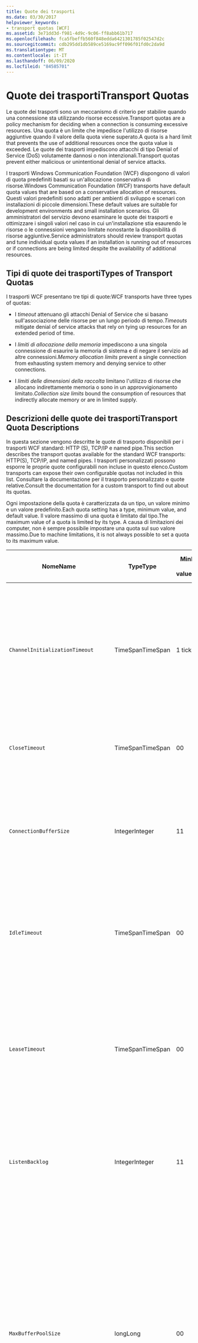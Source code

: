 ```yaml
---
title: Quote dei trasporti
ms.date: 03/30/2017
helpviewer_keywords:
- transport quotas [WCF]
ms.assetid: 3e71dd3d-f981-4d9c-9c06-ff8abb61b717
ms.openlocfilehash: fca5fbeffb560f848edda6421301785f02547d2c
ms.sourcegitcommit: cdb295dd1db589ce5169ac9ff096f01fd0c2da9d
ms.translationtype: MT
ms.contentlocale: it-IT
ms.lasthandoff: 06/09/2020
ms.locfileid: "84585701"
---
```

# <a name="transport-quotas"></a><span data-ttu-id="aad26-102">Quote dei trasporti</span><span class="sxs-lookup"><span data-stu-id="aad26-102">Transport Quotas</span></span>
<span data-ttu-id="aad26-103">Le quote dei trasporti sono un meccanismo di criterio per stabilire quando una connessione sta utilizzando risorse eccessive.</span><span class="sxs-lookup"><span data-stu-id="aad26-103">Transport quotas are a policy mechanism for deciding when a connection is consuming excessive resources.</span></span> <span data-ttu-id="aad26-104">Una quota è un limite che impedisce l'utilizzo di risorse aggiuntive quando il valore della quota viene superato.</span><span class="sxs-lookup"><span data-stu-id="aad26-104">A quota is a hard limit that prevents the use of additional resources once the quota value is exceeded.</span></span> <span data-ttu-id="aad26-105">Le quote dei trasporti impediscono attacchi di tipo Denial of Service (DoS) volutamente dannosi o non intenzionali.</span><span class="sxs-lookup"><span data-stu-id="aad26-105">Transport quotas prevent either malicious or unintentional denial of service attacks.</span></span>  
  
 <span data-ttu-id="aad26-106">I trasporti Windows Communication Foundation (WCF) dispongono di valori di quota predefiniti basati su un'allocazione conservativa di risorse.</span><span class="sxs-lookup"><span data-stu-id="aad26-106">Windows Communication Foundation (WCF) transports have default quota values that are based on a conservative allocation of resources.</span></span> <span data-ttu-id="aad26-107">Questi valori predefiniti sono adatti per ambienti di sviluppo e scenari con installazioni di piccole dimensioni.</span><span class="sxs-lookup"><span data-stu-id="aad26-107">These default values are suitable for development environments and small installation scenarios.</span></span> <span data-ttu-id="aad26-108">Gli amministratori del servizio devono esaminare le quote dei trasporti e ottimizzare i singoli valori nel caso in cui un'installazione stia esaurendo le risorse o le connessioni vengano limitate nonostante la disponibilità di risorse aggiuntive.</span><span class="sxs-lookup"><span data-stu-id="aad26-108">Service administrators should review transport quotas and tune individual quota values if an installation is running out of resources or if connections are being limited despite the availability of additional resources.</span></span>  
  
## <a name="types-of-transport-quotas"></a><span data-ttu-id="aad26-109">Tipi di quote dei trasporti</span><span class="sxs-lookup"><span data-stu-id="aad26-109">Types of Transport Quotas</span></span>  
 <span data-ttu-id="aad26-110">I trasporti WCF presentano tre tipi di quote:</span><span class="sxs-lookup"><span data-stu-id="aad26-110">WCF transports have three types of quotas:</span></span>  
  
- <span data-ttu-id="aad26-111">I *timeout* attenuano gli attacchi Denial of Service che si basano sull'associazione delle risorse per un lungo periodo di tempo.</span><span class="sxs-lookup"><span data-stu-id="aad26-111">*Timeouts* mitigate denial of service attacks that rely on tying up resources for an extended period of time.</span></span>  
  
- <span data-ttu-id="aad26-112">I *limiti di allocazione della memoria* impediscono a una singola connessione di esaurire la memoria di sistema e di negare il servizio ad altre connessioni.</span><span class="sxs-lookup"><span data-stu-id="aad26-112">*Memory allocation limits* prevent a single connection from exhausting system memory and denying service to other connections.</span></span>  
  
- <span data-ttu-id="aad26-113">I *limiti delle dimensioni della raccolta* limitano l'utilizzo di risorse che allocano indirettamente memoria o sono in un approvvigionamento limitato.</span><span class="sxs-lookup"><span data-stu-id="aad26-113">*Collection size limits* bound the consumption of resources that indirectly allocate memory or are in limited supply.</span></span>  
  
## <a name="transport-quota-descriptions"></a><span data-ttu-id="aad26-114">Descrizioni delle quote dei trasporti</span><span class="sxs-lookup"><span data-stu-id="aad26-114">Transport Quota Descriptions</span></span>  
 <span data-ttu-id="aad26-115">In questa sezione vengono descritte le quote di trasporto disponibili per i trasporti WCF standard: HTTP (S), TCP/IP e named pipe.</span><span class="sxs-lookup"><span data-stu-id="aad26-115">This section describes the transport quotas available for the standard WCF transports: HTTP(S), TCP/IP, and named pipes.</span></span> <span data-ttu-id="aad26-116">I trasporti personalizzati possono esporre le proprie quote configurabili non incluse in questo elenco.</span><span class="sxs-lookup"><span data-stu-id="aad26-116">Custom transports can expose their own configurable quotas not included in this list.</span></span> <span data-ttu-id="aad26-117">Consultare la documentazione per il trasporto personalizzato e quote relative.</span><span class="sxs-lookup"><span data-stu-id="aad26-117">Consult the documentation for a custom transport to find out about its quotas.</span></span>  
  
 <span data-ttu-id="aad26-118">Ogni impostazione della quota è caratterizzata da un tipo, un valore minimo e un valore predefinito.</span><span class="sxs-lookup"><span data-stu-id="aad26-118">Each quota setting has a type, minimum value, and default value.</span></span> <span data-ttu-id="aad26-119">Il valore massimo di una quota è limitato dal tipo.</span><span class="sxs-lookup"><span data-stu-id="aad26-119">The maximum value of a quota is limited by its type.</span></span> <span data-ttu-id="aad26-120">A causa di limitazioni dei computer, non è sempre possibile impostare una quota sul suo valore massimo.</span><span class="sxs-lookup"><span data-stu-id="aad26-120">Due to machine limitations, it is not always possible to set a quota to its maximum value.</span></span>  
  
|<span data-ttu-id="aad26-121">Nome</span><span class="sxs-lookup"><span data-stu-id="aad26-121">Name</span></span>|<span data-ttu-id="aad26-122">Type</span><span class="sxs-lookup"><span data-stu-id="aad26-122">Type</span></span>|<span data-ttu-id="aad26-123">Min</span><span class="sxs-lookup"><span data-stu-id="aad26-123">Min.</span></span><br /><br /> <span data-ttu-id="aad26-124">value</span><span class="sxs-lookup"><span data-stu-id="aad26-124">value</span></span>|<span data-ttu-id="aad26-125">Valore predefinito</span><span class="sxs-lookup"><span data-stu-id="aad26-125">Default</span></span><br /><br /> <span data-ttu-id="aad26-126">value</span><span class="sxs-lookup"><span data-stu-id="aad26-126">value</span></span>|<span data-ttu-id="aad26-127">Descrizione</span><span class="sxs-lookup"><span data-stu-id="aad26-127">Description</span></span>|  
|----------|----------|--------------------|-----------------------|-----------------|  
|`ChannelInitializationTimeout`|<span data-ttu-id="aad26-128">TimeSpan</span><span class="sxs-lookup"><span data-stu-id="aad26-128">TimeSpan</span></span>|<span data-ttu-id="aad26-129">1 tick</span><span class="sxs-lookup"><span data-stu-id="aad26-129">1 tick</span></span>|<span data-ttu-id="aad26-130">5 secondi</span><span class="sxs-lookup"><span data-stu-id="aad26-130">5 sec</span></span>|<span data-ttu-id="aad26-131">Tempo massimo di attesa perché una connessione invii il preambolo durante la lettura iniziale.</span><span class="sxs-lookup"><span data-stu-id="aad26-131">Maximum time to wait for a connection to send the preamble during the initial read.</span></span> <span data-ttu-id="aad26-132">Questi dati vengono ricevuti prima che si verifichi l'autenticazione.</span><span class="sxs-lookup"><span data-stu-id="aad26-132">This data is received before authentication occurs.</span></span> <span data-ttu-id="aad26-133">Questa impostazione è generalmente molto più piccola del valore della quota `ReceiveTimeout`.</span><span class="sxs-lookup"><span data-stu-id="aad26-133">This setting is generally much smaller than the `ReceiveTimeout` quota value.</span></span>|  
|`CloseTimeout`|<span data-ttu-id="aad26-134">TimeSpan</span><span class="sxs-lookup"><span data-stu-id="aad26-134">TimeSpan</span></span>|<span data-ttu-id="aad26-135">0</span><span class="sxs-lookup"><span data-stu-id="aad26-135">0</span></span>|<span data-ttu-id="aad26-136">1 min</span><span class="sxs-lookup"><span data-stu-id="aad26-136">1 min</span></span>|<span data-ttu-id="aad26-137">Tempo massimo di attesa per la chiusura di una connessione prima che il trasporto generi un'eccezione.</span><span class="sxs-lookup"><span data-stu-id="aad26-137">Maximum time to wait for a connection to close before the transport raises an exception.</span></span>|  
|`ConnectionBufferSize`|<span data-ttu-id="aad26-138">Integer</span><span class="sxs-lookup"><span data-stu-id="aad26-138">Integer</span></span>|<span data-ttu-id="aad26-139">1</span><span class="sxs-lookup"><span data-stu-id="aad26-139">1</span></span>|<span data-ttu-id="aad26-140">8 KB</span><span class="sxs-lookup"><span data-stu-id="aad26-140">8 KB</span></span>|<span data-ttu-id="aad26-141">Dimensione, in byte, dei buffer di trasmissione e ricezione del trasporto sottostante.</span><span class="sxs-lookup"><span data-stu-id="aad26-141">Size, in bytes, of the transmit and receive buffers of the underlying transport.</span></span> <span data-ttu-id="aad26-142">L'aumento della dimensione del buffer può migliorare la velocità effettiva in caso di invio di messaggi grandi.</span><span class="sxs-lookup"><span data-stu-id="aad26-142">Increasing the buffer size can improve throughput when sending large messages.</span></span>|  
|`IdleTimeout`|<span data-ttu-id="aad26-143">TimeSpan</span><span class="sxs-lookup"><span data-stu-id="aad26-143">TimeSpan</span></span>|<span data-ttu-id="aad26-144">0</span><span class="sxs-lookup"><span data-stu-id="aad26-144">0</span></span>|<span data-ttu-id="aad26-145">2 min</span><span class="sxs-lookup"><span data-stu-id="aad26-145">2 min</span></span>|<span data-ttu-id="aad26-146">Tempo massimo di inattività per una connessione in pool prima di essere chiusa.</span><span class="sxs-lookup"><span data-stu-id="aad26-146">Maximum time a pooled connection can remain idle before being closed.</span></span><br /><br /> <span data-ttu-id="aad26-147">Questa impostazione viene applicata solo a connessioni in pool.</span><span class="sxs-lookup"><span data-stu-id="aad26-147">This setting only applies to pooled connections.</span></span>|  
|`LeaseTimeout`|<span data-ttu-id="aad26-148">TimeSpan</span><span class="sxs-lookup"><span data-stu-id="aad26-148">TimeSpan</span></span>|<span data-ttu-id="aad26-149">0</span><span class="sxs-lookup"><span data-stu-id="aad26-149">0</span></span>|<span data-ttu-id="aad26-150">5 min</span><span class="sxs-lookup"><span data-stu-id="aad26-150">5 min</span></span>|<span data-ttu-id="aad26-151">Durata massima di una connessione in pool attiva.</span><span class="sxs-lookup"><span data-stu-id="aad26-151">Maximum lifetime of an active pooled connection.</span></span> <span data-ttu-id="aad26-152">Trascorso il periodo di tempo specificato, la connessione si chiude al termine dell'esecuzione della richiesta corrente.</span><span class="sxs-lookup"><span data-stu-id="aad26-152">After the specified time elapses, the connection closes once the current request is serviced.</span></span><br /><br /> <span data-ttu-id="aad26-153">Questa impostazione viene applicata solo a connessioni in pool.</span><span class="sxs-lookup"><span data-stu-id="aad26-153">This setting only applies to pooled connections.</span></span>|  
|`ListenBacklog`|<span data-ttu-id="aad26-154">Integer</span><span class="sxs-lookup"><span data-stu-id="aad26-154">Integer</span></span>|<span data-ttu-id="aad26-155">1</span><span class="sxs-lookup"><span data-stu-id="aad26-155">1</span></span>|<span data-ttu-id="aad26-156">10</span><span class="sxs-lookup"><span data-stu-id="aad26-156">10</span></span>|<span data-ttu-id="aad26-157">Numero massimo di connessioni che un listener può avere in attesa di esecuzione oltre il quale viene negata l'autorizzazione ad ulteriori connessioni a quell'endpoint.</span><span class="sxs-lookup"><span data-stu-id="aad26-157">Maximum number of connections that the listener can have unserviced before additional connections to that endpoint are denied.</span></span>|  
|`MaxBufferPoolSize`|<span data-ttu-id="aad26-158">long</span><span class="sxs-lookup"><span data-stu-id="aad26-158">Long</span></span>|<span data-ttu-id="aad26-159">0</span><span class="sxs-lookup"><span data-stu-id="aad26-159">0</span></span>|<span data-ttu-id="aad26-160">512 KB</span><span class="sxs-lookup"><span data-stu-id="aad26-160">512 KB</span></span>|<span data-ttu-id="aad26-161">Memoria massima, in byte, che il trasporto dedica al pooling di buffer dei messaggi riutilizzabili.</span><span class="sxs-lookup"><span data-stu-id="aad26-161">Maximum memory, in bytes, that the transport devotes to pooling reusable message buffers.</span></span> <span data-ttu-id="aad26-162">Quando il pool non può fornire un buffer dei messaggi, ne viene allocato uno nuovo per utilizzo temporaneo.</span><span class="sxs-lookup"><span data-stu-id="aad26-162">When the pool cannot supply a message buffer, a new buffer is allocated for temporary use.</span></span><br /><br /> <span data-ttu-id="aad26-163">Le installazioni che creano numerosi listener del canale o channel factory possono allocare grandi quantità di memoria per i pool di buffer.</span><span class="sxs-lookup"><span data-stu-id="aad26-163">Installations that create many channel factories or listeners can allocate large amounts of memory for buffer pools.</span></span> <span data-ttu-id="aad26-164">La riduzione delle dimensioni del buffer può ridurre considerevolmente l'utilizzo della memoria in questo scenario.</span><span class="sxs-lookup"><span data-stu-id="aad26-164">Reducing this buffer size can greatly reduce memory usage in this scenario.</span></span>|  
|`MaxBufferSize`|<span data-ttu-id="aad26-165">Integer</span><span class="sxs-lookup"><span data-stu-id="aad26-165">Integer</span></span>|<span data-ttu-id="aad26-166">1</span><span class="sxs-lookup"><span data-stu-id="aad26-166">1</span></span>|<span data-ttu-id="aad26-167">64 KB</span><span class="sxs-lookup"><span data-stu-id="aad26-167">64 KB</span></span>|<span data-ttu-id="aad26-168">Dimensione massima, in byte, di un buffer utilizzato per il flusso di dati.</span><span class="sxs-lookup"><span data-stu-id="aad26-168">Maximum size, in bytes, of a buffer used for streaming data.</span></span> <span data-ttu-id="aad26-169">Se questa quota del trasporto non è impostata o se il trasporto non sta utilizzando l'invio nel flusso, il valore della quota corrisponde al minore tra i valori `MaxReceivedMessageSize` e <xref:System.Int32.MaxValue>.</span><span class="sxs-lookup"><span data-stu-id="aad26-169">If this transport quota is not set, or the transport is not using streaming, then the quota value is the same as the smaller of the `MaxReceivedMessageSize` quota value and <xref:System.Int32.MaxValue>.</span></span>|  
|`MaxOutboundConnectionsPerEndpoint`|<span data-ttu-id="aad26-170">Integer</span><span class="sxs-lookup"><span data-stu-id="aad26-170">Integer</span></span>|<span data-ttu-id="aad26-171">1</span><span class="sxs-lookup"><span data-stu-id="aad26-171">1</span></span>|<span data-ttu-id="aad26-172">10</span><span class="sxs-lookup"><span data-stu-id="aad26-172">10</span></span>|<span data-ttu-id="aad26-173">Numero massimo di connessioni in uscita che possono essere associate a un particolare endpoint.</span><span class="sxs-lookup"><span data-stu-id="aad26-173">Maximum number of outgoing connections that can be associated with a particular endpoint.</span></span><br /><br /> <span data-ttu-id="aad26-174">Questa impostazione viene applicata solo a connessioni in pool.</span><span class="sxs-lookup"><span data-stu-id="aad26-174">This setting only applies to pooled connections.</span></span>|  
|`MaxOutputDelay`|<span data-ttu-id="aad26-175">TimeSpan</span><span class="sxs-lookup"><span data-stu-id="aad26-175">TimeSpan</span></span>|<span data-ttu-id="aad26-176">0</span><span class="sxs-lookup"><span data-stu-id="aad26-176">0</span></span>|<span data-ttu-id="aad26-177">200 ms</span><span class="sxs-lookup"><span data-stu-id="aad26-177">200 ms</span></span>|<span data-ttu-id="aad26-178">Tempo massimo di attesa dopo un'operazione di invio per il raggruppamento di messaggi aggiuntivi in un'unica operazione.</span><span class="sxs-lookup"><span data-stu-id="aad26-178">Maximum time to wait after a send operation for batching additional messages in a single operation.</span></span> <span data-ttu-id="aad26-179">I messaggi vengono inviati prima se il buffer del trasporto sottostante è pieno.</span><span class="sxs-lookup"><span data-stu-id="aad26-179">Messages are sent earlier if the buffer of the underlying transport becomes full.</span></span> <span data-ttu-id="aad26-180">L'invio di messaggi aggiuntivi non comporta la reimpostazione del periodo di ritardo.</span><span class="sxs-lookup"><span data-stu-id="aad26-180">Sending additional messages does not reset the delay period.</span></span>|  
|`MaxPendingAccepts`|<span data-ttu-id="aad26-181">Integer</span><span class="sxs-lookup"><span data-stu-id="aad26-181">Integer</span></span>|<span data-ttu-id="aad26-182">1</span><span class="sxs-lookup"><span data-stu-id="aad26-182">1</span></span>|<span data-ttu-id="aad26-183">1</span><span class="sxs-lookup"><span data-stu-id="aad26-183">1</span></span>|<span data-ttu-id="aad26-184">Numero massimo di canali che possono attendere nel listener prima di essere accettati.</span><span class="sxs-lookup"><span data-stu-id="aad26-184">Maximum number of accepts for channels that the listener can have waiting.</span></span><br /><br /> <span data-ttu-id="aad26-185">Esiste un intervallo di tempo tra il completamento dell'accettazione e l'avvio di una nuova accettazione.</span><span class="sxs-lookup"><span data-stu-id="aad26-185">There is an interval of time between the accept completing and a new accept starting.</span></span> <span data-ttu-id="aad26-186">L'aumento delle dimensioni di questa raccolta consente di evitare l'eliminazione di client che si connettono durante questo intervallo.</span><span class="sxs-lookup"><span data-stu-id="aad26-186">Increasing this collection size can prevent clients that connect during this interval from being dropped.</span></span>|  
|`MaxPendingConnections`|<span data-ttu-id="aad26-187">Integer</span><span class="sxs-lookup"><span data-stu-id="aad26-187">Integer</span></span>|<span data-ttu-id="aad26-188">1</span><span class="sxs-lookup"><span data-stu-id="aad26-188">1</span></span>|<span data-ttu-id="aad26-189">10</span><span class="sxs-lookup"><span data-stu-id="aad26-189">10</span></span>|<span data-ttu-id="aad26-190">Numero massimo di connessioni che il listener può tenere in attesa di essere accettate dall'applicazione.</span><span class="sxs-lookup"><span data-stu-id="aad26-190">Maximum number of connections that the listener can have waiting to be accepted by the application.</span></span> <span data-ttu-id="aad26-191">Quando questo valore della quota viene superato, le nuove connessioni in ingresso vengono eliminate anziché restare in attesa di essere accettate.</span><span class="sxs-lookup"><span data-stu-id="aad26-191">When this quota value is exceeded, new incoming connections are dropped rather than waiting to be accepted.</span></span><br /><br /> <span data-ttu-id="aad26-192">Le funzionalità di connessione, ad esempio la protezione dei messaggi, possono determinare l'apertura di più connessioni da parte di un client.</span><span class="sxs-lookup"><span data-stu-id="aad26-192">Connection features such as message security can cause a client to open more than one connection.</span></span> <span data-ttu-id="aad26-193">Gli amministratori del servizio devono tener conto delle connessioni aggiuntive durante l'impostazione di questo valore della quota.</span><span class="sxs-lookup"><span data-stu-id="aad26-193">Service administrators should account for these additional connections when setting this quota value.</span></span>|  
|`MaxReceivedMessageSize`|<span data-ttu-id="aad26-194">long</span><span class="sxs-lookup"><span data-stu-id="aad26-194">Long</span></span>|<span data-ttu-id="aad26-195">1</span><span class="sxs-lookup"><span data-stu-id="aad26-195">1</span></span>|<span data-ttu-id="aad26-196">64 KB</span><span class="sxs-lookup"><span data-stu-id="aad26-196">64 KB</span></span>|<span data-ttu-id="aad26-197">Dimensione massima, in byte, di un messaggio ricevuto, incluse le intestazioni, prima che il trasporto generi un'eccezione.</span><span class="sxs-lookup"><span data-stu-id="aad26-197">Maximum size, in bytes, of a received message, including headers, before the transport raises an exception.</span></span>|  
|`OpenTimeout`|<span data-ttu-id="aad26-198">TimeSpan</span><span class="sxs-lookup"><span data-stu-id="aad26-198">TimeSpan</span></span>|<span data-ttu-id="aad26-199">0</span><span class="sxs-lookup"><span data-stu-id="aad26-199">0</span></span>|<span data-ttu-id="aad26-200">1 min</span><span class="sxs-lookup"><span data-stu-id="aad26-200">1 min</span></span>|<span data-ttu-id="aad26-201">Tempo massimo di attesa per stabilire una connessione prima che il trasporto generi un'eccezione.</span><span class="sxs-lookup"><span data-stu-id="aad26-201">Maximum time to wait for a connection to be established before the transport raises an exception.</span></span>|  
|`ReceiveTimeout`|<span data-ttu-id="aad26-202">TimeSpan</span><span class="sxs-lookup"><span data-stu-id="aad26-202">TimeSpan</span></span>|<span data-ttu-id="aad26-203">0</span><span class="sxs-lookup"><span data-stu-id="aad26-203">0</span></span>|<span data-ttu-id="aad26-204">10 min</span><span class="sxs-lookup"><span data-stu-id="aad26-204">10 min</span></span>|<span data-ttu-id="aad26-205">Tempo massimo di attesa per il completamento di un'operazione di lettura prima che il trasporto generi un'eccezione.</span><span class="sxs-lookup"><span data-stu-id="aad26-205">Maximum time to wait for a read operation to complete before the transport raises an exception.</span></span>|  
|`SendTimeout`|<span data-ttu-id="aad26-206">TimeSpan</span><span class="sxs-lookup"><span data-stu-id="aad26-206">Timespan</span></span>|<span data-ttu-id="aad26-207">0</span><span class="sxs-lookup"><span data-stu-id="aad26-207">0</span></span>|<span data-ttu-id="aad26-208">1 min</span><span class="sxs-lookup"><span data-stu-id="aad26-208">1 min</span></span>|<span data-ttu-id="aad26-209">Tempo massimo di attesa per il completamento di un'operazione di scrittura prima che il trasporto generi un'eccezione.</span><span class="sxs-lookup"><span data-stu-id="aad26-209">Maximum time to wait for a write operation to complete before the transport raises an exception.</span></span>|  
  
 <span data-ttu-id="aad26-210">Le quote del trasporto `MaxPendingConnections` e `MaxOutboundConnectionsPerEndpoint` sono combinate in un'unica quota del trasporto denominata `MaxConnections` se impostate tramite associazione o configurazione.</span><span class="sxs-lookup"><span data-stu-id="aad26-210">The transport quotas `MaxPendingConnections` and `MaxOutboundConnectionsPerEndpoint` are combined into a single transport quota called `MaxConnections` when set through the binding or configuration.</span></span> <span data-ttu-id="aad26-211">Solo l'elemento di associazione consente di impostare questi valori di quota individualmente.</span><span class="sxs-lookup"><span data-stu-id="aad26-211">Only the binding element allows setting these quota values individually.</span></span> <span data-ttu-id="aad26-212">La quota del trasporto `MaxConnections` è caratterizzata da valore minimo e valore predefinito uguali.</span><span class="sxs-lookup"><span data-stu-id="aad26-212">The `MaxConnections` transport quota has the same minimum and default values.</span></span>  
  
## <a name="setting-transport-quotas"></a><span data-ttu-id="aad26-213">Impostazione delle quote del trasporto</span><span class="sxs-lookup"><span data-stu-id="aad26-213">Setting Transport Quotas</span></span>  
 <span data-ttu-id="aad26-214">Le quote del trasporto sono impostate tramite l'elemento di associazione del trasporto, l'associazione del trasporto, la configurazione dell'applicazione o il criterio dell'host.</span><span class="sxs-lookup"><span data-stu-id="aad26-214">Transport quotas are set through the transport binding element, the transport binding, application configuration, or host policy.</span></span> <span data-ttu-id="aad26-215">In questo documento non viene esaminata l'impostazione dei trasporti tramite il criterio dell'host.</span><span class="sxs-lookup"><span data-stu-id="aad26-215">This document does not cover setting transports through host policy.</span></span> <span data-ttu-id="aad26-216">Consultare la documentazione per il trasporto sottostante per scoprire le impostazioni per le quote del criterio dell'host.</span><span class="sxs-lookup"><span data-stu-id="aad26-216">Consult the documentation for the underlying transport to discover the settings for host policy quotas.</span></span> <span data-ttu-id="aad26-217">Nell'argomento [Configuring http and HTTPS](configuring-http-and-https.md) vengono descritte le impostazioni delle quote per il driver http. sys.</span><span class="sxs-lookup"><span data-stu-id="aad26-217">The [Configuring HTTP and HTTPS](configuring-http-and-https.md) topic describes quota settings for the Http.sys driver.</span></span> <span data-ttu-id="aad26-218">Consultare la Microsoft Knowledge Base per ulteriori informazioni sulla configurazione dei limiti di Windows su connessioni HTTP, TCP/IP e named pipe.</span><span class="sxs-lookup"><span data-stu-id="aad26-218">Search the Microsoft Knowledge Base for more information about configuring Windows limits on HTTP, TCP/IP, and named pipe connections.</span></span>  
  
 <span data-ttu-id="aad26-219">Altri tipi di quote vengono applicati indirettamente ai trasporti.</span><span class="sxs-lookup"><span data-stu-id="aad26-219">Other types of quotas apply indirectly to transports.</span></span> <span data-ttu-id="aad26-220">Il codificatore di messaggi utilizzato dal trasporto per trasformare un messaggio in byte può disporre di impostazioni delle quote personali.</span><span class="sxs-lookup"><span data-stu-id="aad26-220">The message encoder that the transport uses to transform a message into bytes can have its own quota settings.</span></span> <span data-ttu-id="aad26-221">Queste quote, tuttavia, sono indipendenti dal tipo di trasporto utilizzato.</span><span class="sxs-lookup"><span data-stu-id="aad26-221">However, these quotas are independent of the type of transport being used.</span></span>  
  
### <a name="controlling-transport-quotas-from-the-binding-element"></a><span data-ttu-id="aad26-222">Controllo delle quote del trasporto dall'elemento di associazione.</span><span class="sxs-lookup"><span data-stu-id="aad26-222">Controlling Transport Quotas from the Binding Element</span></span>  
 <span data-ttu-id="aad26-223">L'impostazione delle quote del trasporto tramite l'elemento di associazione offre la massima flessibilità per il controllo del comportamento del trasporto.</span><span class="sxs-lookup"><span data-stu-id="aad26-223">Setting transport quotas through the binding element offers the greatest flexibility in controlling the transport's behavior.</span></span> <span data-ttu-id="aad26-224">Come timeout predefiniti per le operazioni di chiusura, apertura, ricezione e invio vengono utilizzati i valori specificati dall'associazione al momento della generazione di un canale.</span><span class="sxs-lookup"><span data-stu-id="aad26-224">The default timeouts for Close, Open, Receive, and Send operations are taken from the binding when a channel is built.</span></span>  
  
|<span data-ttu-id="aad26-225">Nome</span><span class="sxs-lookup"><span data-stu-id="aad26-225">Name</span></span>|<span data-ttu-id="aad26-226">HTTP</span><span class="sxs-lookup"><span data-stu-id="aad26-226">HTTP</span></span>|<span data-ttu-id="aad26-227">TCP/IP</span><span class="sxs-lookup"><span data-stu-id="aad26-227">TCP/IP</span></span>|<span data-ttu-id="aad26-228">Named pipe</span><span class="sxs-lookup"><span data-stu-id="aad26-228">Named pipe</span></span>|  
|----------|----------|-------------|----------------|  
|`ChannelInitializationTimeout`||<span data-ttu-id="aad26-229">X</span><span class="sxs-lookup"><span data-stu-id="aad26-229">X</span></span>|<span data-ttu-id="aad26-230">X</span><span class="sxs-lookup"><span data-stu-id="aad26-230">X</span></span>|  
|`CloseTimeout`||||  
|`ConnectionBufferSize`||<span data-ttu-id="aad26-231">X</span><span class="sxs-lookup"><span data-stu-id="aad26-231">X</span></span>|<span data-ttu-id="aad26-232">X</span><span class="sxs-lookup"><span data-stu-id="aad26-232">X</span></span>|  
|`IdleTimeout`||<span data-ttu-id="aad26-233">X</span><span class="sxs-lookup"><span data-stu-id="aad26-233">X</span></span>|<span data-ttu-id="aad26-234">X</span><span class="sxs-lookup"><span data-stu-id="aad26-234">X</span></span>|  
|`LeaseTimeout`||<span data-ttu-id="aad26-235">X</span><span class="sxs-lookup"><span data-stu-id="aad26-235">X</span></span>||  
|`ListenBacklog`||<span data-ttu-id="aad26-236">X</span><span class="sxs-lookup"><span data-stu-id="aad26-236">X</span></span>||  
|`MaxBufferPoolSize`|<span data-ttu-id="aad26-237">X</span><span class="sxs-lookup"><span data-stu-id="aad26-237">X</span></span>|<span data-ttu-id="aad26-238">X</span><span class="sxs-lookup"><span data-stu-id="aad26-238">X</span></span>|<span data-ttu-id="aad26-239">X</span><span class="sxs-lookup"><span data-stu-id="aad26-239">X</span></span>|  
|`MaxBufferSize`|<span data-ttu-id="aad26-240">X</span><span class="sxs-lookup"><span data-stu-id="aad26-240">X</span></span>|<span data-ttu-id="aad26-241">X</span><span class="sxs-lookup"><span data-stu-id="aad26-241">X</span></span>|<span data-ttu-id="aad26-242">X</span><span class="sxs-lookup"><span data-stu-id="aad26-242">X</span></span>|  
|`MaxOutboundConnectionsPerEndpoint`||<span data-ttu-id="aad26-243">X</span><span class="sxs-lookup"><span data-stu-id="aad26-243">X</span></span>|<span data-ttu-id="aad26-244">X</span><span class="sxs-lookup"><span data-stu-id="aad26-244">X</span></span>|  
|`MaxOutputDelay`||<span data-ttu-id="aad26-245">X</span><span class="sxs-lookup"><span data-stu-id="aad26-245">X</span></span>|<span data-ttu-id="aad26-246">X</span><span class="sxs-lookup"><span data-stu-id="aad26-246">X</span></span>|  
|`MaxPendingAccepts`||<span data-ttu-id="aad26-247">X</span><span class="sxs-lookup"><span data-stu-id="aad26-247">X</span></span>|<span data-ttu-id="aad26-248">X</span><span class="sxs-lookup"><span data-stu-id="aad26-248">X</span></span>|  
|`MaxPendingConnections`||<span data-ttu-id="aad26-249">X</span><span class="sxs-lookup"><span data-stu-id="aad26-249">X</span></span>|<span data-ttu-id="aad26-250">X</span><span class="sxs-lookup"><span data-stu-id="aad26-250">X</span></span>|  
|`MaxReceivedMessageSize`|<span data-ttu-id="aad26-251">X</span><span class="sxs-lookup"><span data-stu-id="aad26-251">X</span></span>|<span data-ttu-id="aad26-252">X</span><span class="sxs-lookup"><span data-stu-id="aad26-252">X</span></span>|<span data-ttu-id="aad26-253">X</span><span class="sxs-lookup"><span data-stu-id="aad26-253">X</span></span>|  
|`OpenTimeout`||||  
|`ReceiveTimeout`||||  
|`SendTimeout`||||  
  
### <a name="controlling-transport-quotas-from-the-binding"></a><span data-ttu-id="aad26-254">Controllo delle quote del trasporto dall'associazione.</span><span class="sxs-lookup"><span data-stu-id="aad26-254">Controlling Transport Quotas from the Binding</span></span>  
 <span data-ttu-id="aad26-255">L'impostazione delle quote del trasporto tramite l'associazione offre un set semplificato di quote tra cui scegliere e allo stesso tempo consente l'accesso ai valori delle quote più comuni.</span><span class="sxs-lookup"><span data-stu-id="aad26-255">Setting transport quotas through the binding offers a simplified set of quotas to choose from while still giving access to the most common quota values.</span></span>  
  
|<span data-ttu-id="aad26-256">Nome</span><span class="sxs-lookup"><span data-stu-id="aad26-256">Name</span></span>|<span data-ttu-id="aad26-257">HTTP</span><span class="sxs-lookup"><span data-stu-id="aad26-257">HTTP</span></span>|<span data-ttu-id="aad26-258">TCP/IP</span><span class="sxs-lookup"><span data-stu-id="aad26-258">TCP/IP</span></span>|<span data-ttu-id="aad26-259">Named pipe</span><span class="sxs-lookup"><span data-stu-id="aad26-259">Named pipe</span></span>|  
|----------|----------|-------------|----------------|  
|`ChannelInitializationTimeout`||||  
|`CloseTimeout`|<span data-ttu-id="aad26-260">X</span><span class="sxs-lookup"><span data-stu-id="aad26-260">X</span></span>|<span data-ttu-id="aad26-261">X</span><span class="sxs-lookup"><span data-stu-id="aad26-261">X</span></span>|<span data-ttu-id="aad26-262">X</span><span class="sxs-lookup"><span data-stu-id="aad26-262">X</span></span>|  
|`ConnectionBufferSize`||||  
|`IdleTimeout`||||  
|`LeaseTimeout`||||  
|`ListenBacklog`||<span data-ttu-id="aad26-263">X</span><span class="sxs-lookup"><span data-stu-id="aad26-263">X</span></span>||  
|`MaxBufferPoolSize`|<span data-ttu-id="aad26-264">X</span><span class="sxs-lookup"><span data-stu-id="aad26-264">X</span></span>|<span data-ttu-id="aad26-265">X</span><span class="sxs-lookup"><span data-stu-id="aad26-265">X</span></span>|<span data-ttu-id="aad26-266">X</span><span class="sxs-lookup"><span data-stu-id="aad26-266">X</span></span>|  
|`MaxBufferSize`|<span data-ttu-id="aad26-267">1</span><span class="sxs-lookup"><span data-stu-id="aad26-267">1</span></span>|<span data-ttu-id="aad26-268">X</span><span class="sxs-lookup"><span data-stu-id="aad26-268">X</span></span>|<span data-ttu-id="aad26-269">X</span><span class="sxs-lookup"><span data-stu-id="aad26-269">X</span></span>|  
|`MaxOutboundConnectionsPerEndpoint`||<span data-ttu-id="aad26-270">2</span><span class="sxs-lookup"><span data-stu-id="aad26-270">2</span></span>|<span data-ttu-id="aad26-271">2</span><span class="sxs-lookup"><span data-stu-id="aad26-271">2</span></span>|  
|`MaxOutputDelay`||||  
|`MaxPendingAccepts`||||  
|`MaxPendingConnections`||<span data-ttu-id="aad26-272">2</span><span class="sxs-lookup"><span data-stu-id="aad26-272">2</span></span>|<span data-ttu-id="aad26-273">2</span><span class="sxs-lookup"><span data-stu-id="aad26-273">2</span></span>|  
|`MaxReceivedMessageSize`|<span data-ttu-id="aad26-274">X</span><span class="sxs-lookup"><span data-stu-id="aad26-274">X</span></span>|<span data-ttu-id="aad26-275">X</span><span class="sxs-lookup"><span data-stu-id="aad26-275">X</span></span>|<span data-ttu-id="aad26-276">X</span><span class="sxs-lookup"><span data-stu-id="aad26-276">X</span></span>|  
|`OpenTimeout`|<span data-ttu-id="aad26-277">X</span><span class="sxs-lookup"><span data-stu-id="aad26-277">X</span></span>|<span data-ttu-id="aad26-278">X</span><span class="sxs-lookup"><span data-stu-id="aad26-278">X</span></span>|<span data-ttu-id="aad26-279">X</span><span class="sxs-lookup"><span data-stu-id="aad26-279">X</span></span>|  
|`ReceiveTimeout`|<span data-ttu-id="aad26-280">X</span><span class="sxs-lookup"><span data-stu-id="aad26-280">X</span></span>|<span data-ttu-id="aad26-281">X</span><span class="sxs-lookup"><span data-stu-id="aad26-281">X</span></span>|<span data-ttu-id="aad26-282">X</span><span class="sxs-lookup"><span data-stu-id="aad26-282">X</span></span>|  
|`SendTimeout`|<span data-ttu-id="aad26-283">X</span><span class="sxs-lookup"><span data-stu-id="aad26-283">X</span></span>|<span data-ttu-id="aad26-284">X</span><span class="sxs-lookup"><span data-stu-id="aad26-284">X</span></span>|<span data-ttu-id="aad26-285">X</span><span class="sxs-lookup"><span data-stu-id="aad26-285">X</span></span>|  
  
1. <span data-ttu-id="aad26-286">La quota del trasporto `MaxBufferSize` è disponibile solo nell'associazione `BasicHttp`.</span><span class="sxs-lookup"><span data-stu-id="aad26-286">The `MaxBufferSize` transport quota is only available on the `BasicHttp` binding.</span></span> <span data-ttu-id="aad26-287">Le associazioni `WSHttp` sono valide per scenari che non supportano modalità di trasporto con flussi.</span><span class="sxs-lookup"><span data-stu-id="aad26-287">The `WSHttp` bindings are for scenarios that do not support streamed transport modes.</span></span>  
  
2. <span data-ttu-id="aad26-288">Le quote del trasporto `MaxPendingConnections` e `MaxOutboundConnectionsPerEndpoint` sono combinate in un'unica quota denominata `MaxConnections`.</span><span class="sxs-lookup"><span data-stu-id="aad26-288">The transport quotas `MaxPendingConnections` and `MaxOutboundConnectionsPerEndpoint` are combined into a single transport quota called `MaxConnections`.</span></span>  
  
### <a name="controlling-transport-quotas-from-configuration"></a><span data-ttu-id="aad26-289">Controllo delle quote del trasporto dalla configurazione.</span><span class="sxs-lookup"><span data-stu-id="aad26-289">Controlling Transport Quotas from Configuration</span></span>  
 <span data-ttu-id="aad26-290">La configurazione dell'applicazione può impostare le stesse quote del trasporto utilizzate per accedere direttamente alle proprietà in un'associazione.</span><span class="sxs-lookup"><span data-stu-id="aad26-290">Application configuration can set the same transport quotas as directly accessing properties on a binding.</span></span> <span data-ttu-id="aad26-291">Nei file di configurazione, il nome di una quota del trasporto inizia sempre con una lettera minuscola.</span><span class="sxs-lookup"><span data-stu-id="aad26-291">In configuration files, the name of a transport quota always starts with a lowercase letter.</span></span> <span data-ttu-id="aad26-292">La proprietà `CloseTimeout` in un'associazione corrisponde all'impostazione `closeTimeout` nella configurazione e la proprietà `MaxConnections` in un'associazione corrisponde all'impostazione `maxConnections` nella configurazione.</span><span class="sxs-lookup"><span data-stu-id="aad26-292">For example, the `CloseTimeout` property on a binding corresponds to the `closeTimeout` setting in configuration and the `MaxConnections` property on a binding corresponds to the `maxConnections` setting in configuration.</span></span>  
  
## <a name="see-also"></a><span data-ttu-id="aad26-293">Vedere anche</span><span class="sxs-lookup"><span data-stu-id="aad26-293">See also</span></span>

- <xref:System.ServiceModel.Channels.HttpsTransportBindingElement>
- <xref:System.ServiceModel.Channels.HttpTransportBindingElement>
- <xref:System.ServiceModel.Channels.TcpTransportBindingElement>
- <xref:System.ServiceModel.Channels.NamedPipeTransportBindingElement>
- <xref:System.ServiceModel.Channels.ConnectionOrientedTransportBindingElement>
- <xref:System.ServiceModel.Channels.TransportBindingElement>
